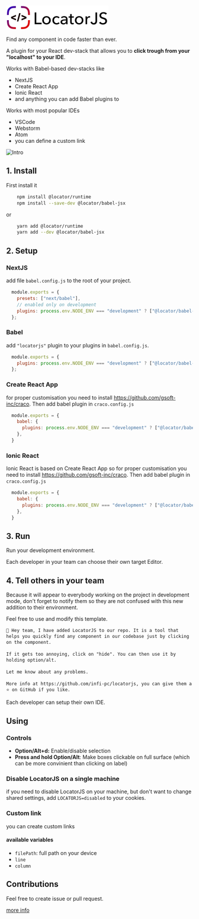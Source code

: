 ![LocatorJS](./docs/logo-noborders.png)

Find any component in code faster than ever.

A plugin for your React dev-stack that allows you to **click trough from your "localhost" to your IDE**.

Works with Babel-based dev-stacks like 
- NextJS 
- Create React App
- Ionic React
- and anything you can add Babel plugins to

Works with most popular IDEs 
- VSCode 
- Webstorm 
- Atom
- you can define a custom link

![Intro](./docs/intro.gif)

## 1. Install

First install it
```sh
    npm install @locator/runtime
    npm install --save-dev @locator/babel-jsx
```
or
```sh
    yarn add @locator/runtime
    yarn add --dev @locator/babel-jsx
```

## 2. Setup
### NextJS

add file `babel.config.js` to the root of your project.

```javascript
  module.exports = {
    presets: ["next/babel"],
    // enabled only on development
    plugins: process.env.NODE_ENV === "development" ? ["@locator/babel-jsx/dist"] : [],
  };
```

### Babel

add `"locatorjs"` plugin to your plugins in `babel.config.js`.

```javascript
  module.exports = {
    plugins: process.env.NODE_ENV === "development" ? ["@locator/babel-jsx/dist"] : [],
  };
```

### Create React App

for proper customisation you need to install https://github.com/gsoft-inc/craco.
Then add babel plugin in `craco.config.js`

```javascript
  module.exports = {
    babel: {
      plugins: process.env.NODE_ENV === "development" ? ["@locator/babel-jsx/dist"] : [],
    },
  }
```

### Ionic React

Ionic React is based on Create React App so for proper customisation you need to install https://github.com/gsoft-inc/craco.
Then add babel plugin in `craco.config.js`

```javascript
  module.exports = {
    babel: {
      plugins: process.env.NODE_ENV === "development" ? ["@locator/babel-jsx/dist"] : [],
    },
  }
```

## 3. Run 
 
Run your development environment. 

Each developer in your team can choose their own target Editor.

## 4. Tell others in your team

Because it will appear to everybody working on the project in development mode, don't forget to notify them so they are not confused with this new addition to their environment. 

Feel free to use and modify this template.
```
👋 Hey team, I have added LocatorJS to our repo. It is a tool that helps you quickly find any component in our codebase just by clicking on the component.

If it gets too annoying, click on "hide". You can then use it by holding option/alt.

Let me know about any problems. 

More info at https://github.com/infi-pc/locatorjs, you can give them a ⭐️ on GitHub if you like.
```

Each developer can setup their own IDE.

## Using
### Controls
- **Option/Alt+d:** Enable/disable selection
- **Press and hold Option/Alt**: Make boxes clickable on full surface (which can be more convinient than clicking on label)

### Disable LocatorJS on a single machine
if you need to disable LocatorJS on your machine, but don't want to change shared settings, add `LOCATORJS=disabled` to your cookies.

### Custom link
you can create custom links

#### available variables
- `filePath`: full path on your device
- `line`
- `column`

## Contributions
Feel free to create issue or pull request. 

[more info](./contributig.md)
